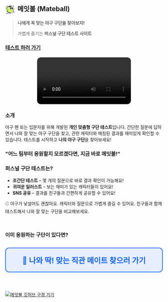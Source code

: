 ## <img src="./src/assets/cute.svg" alt="메잇볼" width="30" style="vertical-align: middle; margin-right: 4px;"> 메잇볼 (Mateball)

> **나에게 꼭 맞는 야구 구단을 찾아보자!**
>
> 가볍게 즐기는 **퍼스널 구단 테스트 사이트**

### [테스트 하러 가기](https://mateball.netlify.app/)



<div style="display: flex; justify-content: center; align-items: center; margin: 20px 0;">
  <video src="./src/assets/video.mp4" controls width="300" style="border-radius: 12px; overflow: hidden;"></video>
</div>

### 소개

야구 팬 또는 입문자를 위해 개발된 **개인 맞춤형 구단 테스트**입니다.
간단한 질문에 답하면서 나와 잘 맞는 야구 구단을 찾고, 관련 캐릭터와 매칭된 결과를 재미있게 확인할 수 있습니다.
테스트를 시작하고 **나의 야구 구단**을 찾아보세요!

### "어느 팀부터 응원할지 모르겠다면, 지금 바로 메잇볼!"

### 퍼스널 구단 테스트는?

* **초간단 테스트** – 몇 개의 질문으로 바로 결과 확인이 가능해요!
* **귀여운 일러스트** – 보는 재미가 있는 캐릭터들이 있어요!
* **SNS 공유** – 결과를 친구들과 간편하게 공유할 수 있어요!

⚾ 야구가 낯설어도 괜찮아요. 캐릭터와 질문으로 가볍게 즐길 수 있어요. 친구들과 함께 테스트해서 나와 잘 맞는 구단을 비교해보세요.

<br />

### 이미 응원하는 구단이 있다면?

<div align="center" style="margin: 30px 0; padding: 20px; border: 2px solid #1263FF; border-radius: 12px; background-color: #E7EFFF;">
  <a href="https://www.mateball.co.kr" style="font-size: 24px; font-weight: bold; text-decoration: none; color: #1263FF;">
    🔗 나와 딱! 맞는 직관 메이트 찾으러 가기
  </a>
</div>


<br />

[![메잇볼 깃허브 구경 가기](https://img.shields.io/badge/메잇볼_깃허브_구경_가기-1263FF?style=for-the-badge&logo=google-chrome&logoColor=white)](https://github.com/MATEBALL/MATEBALL-CLIENT)